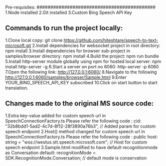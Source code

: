 Pre-requisites:
###########################################
1.Node installed
2.Git installed
3.Custom Bing Speech API Key

Commands to run the project locally:
--------------------------------------------------------------------
1.Clone local copy:
git clone https://github.com/hiteshtare/speech-to-text-microsoft.git
2.Install dependencies for websocket project in root directory:
npm install
3.Install dependencies for browser sub-project in samples/browser  directory:
npm install
4.Build the project:
npm run bundle
5.Install http-server module globally using npm for hosted local server:
npm install http-server -g
6.Start a server on port no 6060:
http-server -p 6060
7.Open the following link:
http://127.0.0.1:6060/
8.Navigate to the following
http://127.0.0.1:6060/samples/browser/Sample.html
9.Enter YOUR_BING_SPEECH_API_KEY subscribed
10.Click on start button to start translation.

Changes made to the original MS source code:
--------------------------------------------------------------------
1.Extra key-value added for custom speech url in SpeechConnectionFactory.ts 
  Please refer the following code : 
cid: "32b8bdd1-5ad2-4c7d-8f12-28f3890a76b3", // Added param for custom speech endpoint 
2.Host() method changed for custom speech url in SpeechConnectionFactory.ts 
  Please refer the following code : 
public host: string = "wss://westus.stt.speech.microsoft.com"; // Host for custom speech endpoint
3.Sample.html modified to have default recognitionmode as Conversation
default:
    recognitionMode = SDK.RecognitionMode.Conversation; // default mode is conservation